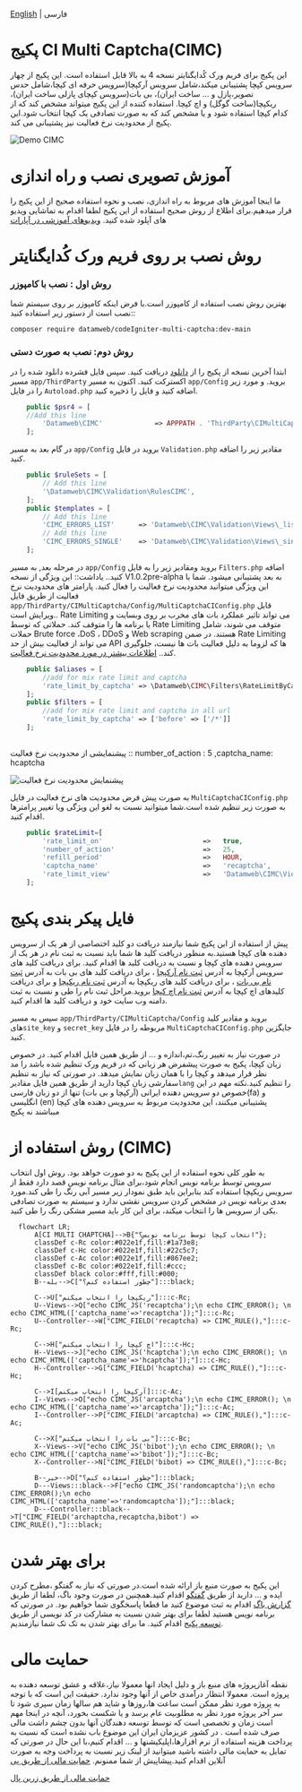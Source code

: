 [English](./README.md) | فارسی
# پکیج CI Multi Captcha(CIMC)
این پکیج برای فریم ورک کُدایگنایتر نسخه 4 به بالا قابل استفاده است. این پکیج از چهار سرویس کپچا پشتیبانی میکند،شامل سرویس آرکپچا(سرویس حرفه ای کپچا،شامل حدس تصویر،پازل و ... ساخت ایران)، بی بات(سرویس کپچای پازلی ساخت ایران)، ریکپچا(ساخت گوگل) و اچ کپچا. استفاده کننده از این پکیج میتواند مشخص کند که از کدام کپچا استفاده شود و یا مشخص کند که به صورت تصادفی یک کپچا انتخاب شود.این پکیج از محدودیت نرخ فعالیت نیز پشتیبانی می کند.

![Demo CIMC](https://github.com/datamweb/my-repository-files/blob/main/codeigniter-multi-captcha/image/demo_cimc-fa-IR.gif)

# آموزش تصویری نصب و راه اندازی
ما اینجا آموزش های مربوط به راه اندازی، نصب و نحوه استفاده صحیح از این پکیج را قرار میدهیم.برای اطلاع از روش صحیح استفاده از این پکیج لطفا اقدام به تماشایی ویدیو های آپلود شده کنید.
[ویدیوهای آموزشی در آپارات](https://www.aparat.com/playlist/1509312)
# روش نصب بر روی فریم ورک کُدایگنایتر
### روش اول : نصب با کامپوزر
بهترین روش نصب استفاده از کامپوزر است.با فرض اینکه کامپوزر بر روی سیستم شما نصب است از دستور زیر استفاده کنید::

```console
composer require datamweb/codeIgniter-multi-captcha:dev-main
```

### روش دوم: نصب به صورت دستی
ابتدا آخرین نسخه از پکیج را از [دانلود](https://github.com/datamweb/codeigniter-multi-captcha/releases) دریافت کنید.
سپس فایل فشرده دانلود شده را در مسیر ```app/ThirdParty``` اکسترکت کنید.
اکنون به مسیر ```app/Config``` بروید. و مورد زیر را در فایل ```Autoload.php``` اضافه کنید و فایل را ذخیره کنید.

```php
    public $psr4 = [
	//Add this line
        'Datamweb\CIMC' 	        => APPPATH . 'ThirdParty\CIMultiCaptcha',
    ];
```

در گام بعد به مسیر ```app/Config``` بروید در فایل ```Validation.php``` مقادیر زیر را اضافه کنید.

```php
    public $ruleSets = [
        // Add this line
        '\Datamweb\CIMC\Validation\RulesCIMC',
    ];
    public $templates = [
        // Add this line
        'CIMC_ERRORS_LIST'      => 'Datamweb\CIMC\Validation\Views\_list.php',
        // Add this line
        'CIMC_ERRORS_SINGLE'    => 'Datamweb\CIMC\Validation\Views\_single.php',
    ];  
```

در مرحله بعد, به مسیر ```app/Config``` بروید ومقادیر زیر را به فایل ```Filters.php``` اضافه کنید..
یاداشت:: این ویژگی از نسخه  V1.0.2pre-alpha به بعد پشتیبانی میشود. شما با این ویژگی میتوانید محدودیت نرخ فعالیت را فعال کنید. پارامتر های محدودیت نرخ فعالیت از طریق فایل  ```app/ThirdParty/CIMultiCaptcha/Config/MultiCaptchaCIConfig.php``` قابل ویرایش است..
Rate Limiting می تواند تاثیر عملکرد بات های مخرب بر روی وبسایت و یا برنامه ها را متوقف کند. حملاتی که توسط Rate Limiting متوقف می شوند، شامل حملات Brute force ،DoS ، DDoS و Web scraping هستند. در ضمن Rate Limiting می تواند از فعالیت بیش از حد API ها که لزوما به دلیل فعالیت بات ها نیست، جلوگیری کند..
[اطلاعات بیشتر در مورد محدودیت نرخ فعالیت](https://arcaptcha.ir/blog/rate-limiting-%DA%86%DB%8C%D8%B3%D8%AA%D8%9F).

```php
    public $aliases = [
        //add for mix rate limit and captcha
        'rate_limit_by_captcha' => \Datamweb\CIMC\Filters\RateLimitByCaptcha::class,
    ];
    public $filters = [
        //add for mix rate limit and captcha in all url
        'rate_limit_by_captcha' => ['before' => ['/*']]
    ];
    
```
پیشنمایشی از محدودیت نرخ فعالیت :: number_of_action : 5 ,captcha_name: hcaptcha

![پیشنمایش محدودیت نرخ فعالیت](https://github.com/datamweb/my-repository-files/blob/main/codeigniter-multi-captcha/image/ratelimiting-fa-IR.gif)

به صورت پیش فرض محدودیت های نرخ فعالیت در فایل  ```MultiCaptchaCIConfig.php``` به صورت زیر تنظیم شده است.شما میتوانید نسبت به لغو این ویژگی ویا تغییر پرامترها اقدام کنید.

```php
    public $rateLimit=[
        'rate_limit_on'                         =>   true,                              //(true | false)
        'number_of_action'                      =>   25,                                //number of tokens the bucket holds
        'refill_period'                         =>   HOUR,                              //amount of time it takes the bucket to refill (SECOND |MINUTE|HOUR|DAY|WEEK|MONTH|YEAR|DECADE)
        'captcha_name'                          =>   'recaptcha',                       //The name of the captcha used on the Rate Limit page. (arcaptcha|recaptcha|hcaptcha|bibot)
        'rate_limit_view'                       =>   'Datamweb\CIMC\Views\rate_limit',           //The view of used on the Rate Limit page.
    ];  
```

# فایل پیکر بندی پکیج
پیش از استفاده از این پکیج شما نیازمند دریافت دو کلید اختصاصی از هر یک از سرویس دهنده های کپچا هستید.به منظور دریافت کلید ها شما باید نسبت به ثبت نام در هر یک از سرویس دهنده های کپچا و نسبت به دریافت کلید ها اقدام کنید. برای دریافت کلید های سرویس آرکپچا به آدرس [ثبت نام آرکپچا]( https://arcaptcha.ir/sign-up)
 ، برای دریافت کلید های بی بات به آدرس [ثبت نام بی بات](https://bibot.ir/panel/user/signup/)
 ، برای دریافت کلید های ریکپچا به آدرس [ثبت نام ریکپچا](https://www.google.com/recaptcha/admin/create) و برای دریافت کلیدهای اچ کپچا به آدرس [ثبت نام اچ کپچا]( https://hcaptcha.com/?r=e4b628e9c617)
 بروید.مراحل ثبت نام را طی و نسبت به ثبت دامنه وب سایت خود و دریافت کلید ها اقدام کنید.

  سپس به مسیر ```app/ThirdParty/CIMultiCaptcha/Config``` بروید و مقادیر کلید های```site_key``` و ```secret_key``` مربوطه را در فایل ```MultiCaptchaCIConfig.php``` جایگزین کنید.
  
در صورت نیاز به تغییر رنگ،تم،اندازه و ... از طریق همین فایل اقدام کنید.
در خصوص زبان کپچا، پکیج به صورت پیشفرض هر زبانی که در فریم ورک تنظیم شده باشد را مد نظر قرار میدهد و کپچا را با همان زبان نمایش میدهد.
در صورتی که نیاز به تنظیم سفارشی زبان کپچا دارید از طریق همین فایل مقادیر```lang``` را تنظیم کنید.نکته مهم در این خصوص دو سرویس دهنده ایرانی (آرکپچا و بی بات) تنها از دو زبان فارسی(fa) و انگلیسی (en) پشتیبانی میکنند، این محدودیت مربوط به سرویس دهنده های کپچا میباشند نه پکیج



# روش استفاده از (CIMC)
به طور کلی نحوه استفاده از این پکیج به دو صورت خواهد بود. روش اول انتخاب سرویس توسط برنامه نویس انجام شود،برای مثال برنامه نویس قصد دارد فقط از سرویس ریکپچا استفاده کند بنابراین باید طبق نمودار زیر مسیر آبی رنگ را طی کند.مورد بعدی برنامه نویس در مشخص کردن سرویس نقشی ندارد و سیستم به صورت تصادفی یکی از سرویس ها را انتخاب میکند، برای این کار باید مسیر مشکی رنگ را طی کنید.
```mermaid
  flowchart LR;
      A[CI MULTI CHAPTCHA]-->B{"انتخاب کپچا توسط برنامه نویس؟"};
      classDef c-Rc color:#022e1f,fill:#1a73e8;
      classDef c-Hc color:#022e1f,fill:#22c5c7;
      classDef c-Ac color:#022e1f,fill:#867ee2;
      classDef c-Bc color:#022e1f,fill:#ccc;
      classDef black color:#fff,fill:#000;
      B--بله-->C["چطور استفاده کنم؟"]:::black;
      
      C-->U["ریکپچا را انتخاب میکنم"]:::c-Rc;
      U--Views-->Q["echo CIMC_JS('recaptcha');\n echo CIMC_ERROR(); \n echo CIMC_HTML(['captcha_name'=>'recaptcha']);"]:::c-Rc;
      U--Controller-->W["CIMC_FIELD('recaptcha) => CIMC_RULE(),"]:::c-Rc;
     
      C-->H["اچ کپچا را انتخاب میکنم"]:::c-Hc;
      H--Views-->J["echo CIMC_JS('hcaptcha');\n echo CIMC_ERROR(); \n echo CIMC_HTML(['captcha_name'=>'hcaptcha']);"]:::c-Hc;
      H--Controller-->G["CIMC_FIELD('hcaptcha) => CIMC_RULE(),"]:::c-Hc;  

      C-->I[آرکپچا را انتخاب میکنم]:::c-Ac;
      I--Views-->O["echo CIMC_JS('arcaptcha');\n echo CIMC_ERROR(); \n echo CIMC_HTML(['captcha_name'=>'arcaptcha']);"]:::c-Ac;
      I--Controller-->P["CIMC_FIELD('arcaptcha) => CIMC_RULE(),"]:::c-Ac;
      
      C-->X["بی بات را انتخاب میکنم"]:::c-Bc;
      X--Views-->V["echo CIMC_JS('bibot');\n echo CIMC_ERROR(); \n echo CIMC_HTML(['captcha_name'=>'bibot']);"]:::c-Bc;
      X--Controller-->N["CIMC_FIELD('bibot) => CIMC_RULE(),"]:::c-Bc;
      
      B--خیر-->D["چطور استفاده کنم؟"]:::black;
      D---Views:::black-->F["echo CIMC_JS('randomcaptcha');\n echo CIMC_ERROR();\n echo CIMC_HTML(['captcha_name'=>'randomcaptcha']);"]:::black; 
      D---Controller:::black-->T["CIMC_FIELD('archaptcha,recaptcha,bibot') => CIMC_RULE(),"]:::black; 
```
# برای بهتر شدن
این پکیج به صورت منبع باز ارائه شده است.در صورتی که نیاز به گفتگو ،مطرح کردن ایده و ... دارید از طریق [گفتگو](https://github.com/datamweb/CodeIgniter-Multi-Captcha/discussions) اقدام کنید.همچنین در صورت وجود باگ، لطفا از طریق [گزارش باگ](https://github.com/datamweb/CodeIgniter-Multi-Captcha/issues) اقدام به ثبت موضوع کنید ما قطعا پاسخگوی شما خواهیم بود.
در صورتی که برنامه نویس هستید لطفا برای بهتر شدن نسبت به مشارکت در کد نویسی از طریق [توسعه پکیج](https://github.com/datamweb/CodeIgniter-Multi-Captcha/pulls) اقدام کنید. ما برای بهتر شدن به تک تک شما نیازمندیم.

# حمایت مالی
نقطه آغازپروژه های منبع باز و دلیل ایجاد انها معمولا نیاز،علاقه و عشق توسعه دهنده به پروژه است. معمولا انتظار درآمدی خاص از آنها وجود ندارد. حقیقت این است که با توجه به پروژه مورد نظر ممکن است ساعت ها،روزها و شاید هم سالها زمان سپری شود تا سر آخر پروژه مورد نظر به مطلوبیت عام برسد و یا شکست بخورد، آنچه در اینجا مهم است زمان و تخصصی است که توسط توسعه دهندگان آنها بدون چشم داشت مالی صرف شده است . در کشور عزیزمان ایران این موضوع باب نشده است که نسبت به پرداخت هزینه استفاده از نرم افزارها،اپلیکیشنها و ... اقدام کنیم،با این حال در صورتی که تمایل به حمایت مالی داشته باشید میتوانید از لینک زیر نسبت به پرداخت وجه به صورت آنلاین اقدام کنید.پیشاپیش از شما ممنونم.
[حمایت مالی از طریق پی](https://me.pay.ir/datamweb)

[حمایت مالی از طریق زرین پال](https://zarinp.al/datamweb)







